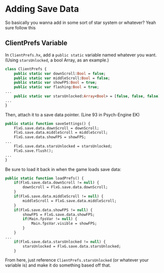 # Adding Save Data
So basically you wanna add in some sort of star system or whatever? Yeah sure follow this

## ClientPrefs Variable

In `ClientPrefs.hx`, add a `public static` variable named whatever you want. (Using `starsUnlocked`, a bool Array, as an example.)

```haxe
class ClientPrefs {
	public static var downScroll:Bool = false;
	public static var middleScroll:Bool = false;
	public static var showFPS:Bool = true;
	public static var flashing:Bool = true;
...
	public static var starsUnlocked:Array<Bool> = [false, false, false]; // Three stars, 1 for completing main week and 2 for completing secret songs.
...
}
```

Then, attach it to a save data pointer. (Line 93 in Psych-Engine EK)
```haxe
public static function saveSettings() {
	FlxG.save.data.downScroll = downScroll;
	FlxG.save.data.middleScroll = middleScroll;
	FlxG.save.data.showFPS = showFPS;
...
	FlxG.save.data.starsUnlocked = starsUnlocked;
    FlxG.save.flush();
...
}
```

Be sure to load it back in when the game loads save data:
```haxe
public static function loadPrefs() {
	if(FlxG.save.data.downScroll != null) {
		downScroll = FlxG.save.data.downScroll;
	}
	if(FlxG.save.data.middleScroll != null) {
		middleScroll = FlxG.save.data.middleScroll;
	}
	if(FlxG.save.data.showFPS != null) {
		showFPS = FlxG.save.data.showFPS;
		if(Main.fpsVar != null) {
			Main.fpsVar.visible = showFPS;
		}
	}
...
    if(FlxG.save.data.starsUnlocked != null) {
		starsUnlocked = FlxG.save.data.starsUnlocked;
	}
```

From here, just reference `ClientPrefs.starsUnlocked` (or whatever your variable is) and make it do something based off that.
